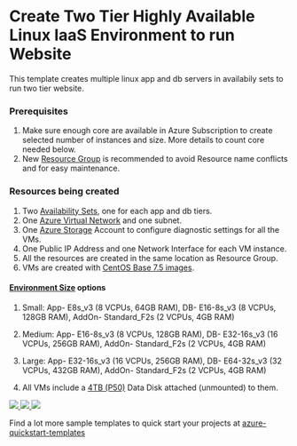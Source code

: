 # Create Two Tier Highly Available Linux IaaS Environment to run Website

This template creates multiple linux app and db servers in availabily sets to run two tier website.

### Prerequisites
1. Make sure enough core are available in Azure Subscription to create selected number of instances and size. More details to count core needed below.
2. New [Resource Group](https://docs.microsoft.com/en-us/azure/azure-resource-manager/resource-group-overview#resource-groups) is recommended to avoid Resource name conflicts and for easy maintenance.

### Resources being created
1. Two [Availability Sets](https://docs.microsoft.com/en-us/azure/virtual-machines/windows/tutorial-availability-sets), one for each app and db tiers.
2. One [Azure Virtual Network](https://docs.microsoft.com/en-us/azure/virtual-network/virtual-networks-overview) and one subnet.
3. One [Azure Storage](https://docs.microsoft.com/en-us/azure/storage/common/storage-introduction) Account to configure diagnostic settings for all the VMs.
4. One Public IP Address and one Network Interface for each VM instance.
5. All the resources are created in the same location as Resource Group.
6. VMs are created with [CentOS Base 7.5 images](https://docs.microsoft.com/en-us/azure/virtual-machines/linux/overview).

#### [Environment Size](https://docs.microsoft.com/en-us/azure/virtual-machines/windows/sizes) options
1. Small: 
    App- E8s_v3 (8 VCPUs, 64GB RAM), 
    DB- E16-8s_v3 (8 VCPUs, 128GB RAM), 
    AddOn- Standard_F2s (2 VCPUs, 4GB RAM)          
2.  Medium:
    App- E16-8s_v3 (8 VCPUs, 128GB RAM), 
    DB- E32-16s_v3 (16 VCPUs, 256GB RAM), 
    AddOn- Standard_F2s (2 VCPUs, 4GB RAM) 
3. Large:
    App- E32-16s_v3 (16 VCPUs, 256GB RAM), 
    DB- E64-32s_v3 (32 VCPUs, 432GB RAM), 
    AddOn- Standard_F2s (2 VCPUs, 4GB RAM) 

4. All VMs include a [4TB (P50)](https://azure.microsoft.com/en-us/pricing/details/managed-disks/) Data Disk attached (unmounted) to them.


<a href="https://portal.azure.com/#create/Microsoft.Template/uri/https%3A%2F%2Fraw.githubusercontent.com%2Fsdubeymsft%2Faz-templates%2Fmaster%2F2tier-ha-iaas-linux-webapp%2Fazuredeploy.json" target="_blank">
    <img src="http://azuredeploy.net/deploybutton.png"/>
</a>
<a href="https://portal.azure.us/#create/Microsoft.Template/uri/https%3A%2F%2Fraw.githubusercontent.com%2Fsdubeymsft%2Faz-templates%2Fmaster%2F2tier-ha-iaas-linux-webapp%2Fazuredeploy.json" target="_blank">
    <img src="http://azuredeploy.net/AzureGov.png"/>
</a>
<a href="http://armviz.io/#/?load=https%3A%2F%2Fraw.githubusercontent.com%2Fsdubeymsft%2Faz-templates%2Fmaster%2F2tier-ha-iaas-linux-webapp%2Fazuredeploy.json" target="_blank">
    <img src="http://armviz.io/visualizebutton.png"/>
</a>

Find a lot more sample templates to quick start your projects at [azure-quickstart-templates](https://github.com/Azure/azure-quickstart-templates)
